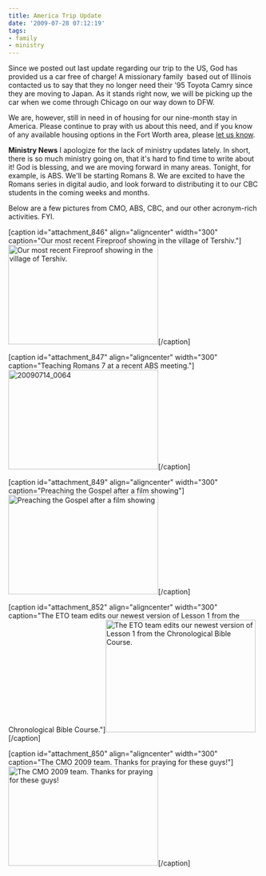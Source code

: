 ```yaml
---
title: America Trip Update
date: '2009-07-28 07:12:19'
tags:
- family
- ministry
---
```


Since we posted out last update regarding our trip to the US, God has provided us a car free of charge! A missionary family  based out of Illinois contacted us to say that they no longer need their '95 Toyota Camry since they are moving to Japan. As it stands right now, we will be picking up the car when we come through Chicago on our way down to DFW.

We are, however, still in need in of housing for our nine-month stay in America. Please continue to pray with us about this need, and if you know of any available housing options in the Fort Worth area, please <a href="http://www.ofreport.com/contact-us/">let us know</a>.

<strong>Ministry News</strong>
I apologize for the lack of ministry updates lately. In short, there is so much ministry going on, that it's hard to find time to write about it! God is blessing, and we are moving forward in many areas. Tonight, for example, is ABS. We'll be starting Romans 8. We are excited to have the Romans series in digital audio, and look forward to distributing it to our CBC students in the coming weeks and months.

Below are a few pictures from CMO, ABS, CBC, and our other acronym-rich activities. FYI.

[caption id="attachment_846" align="aligncenter" width="300" caption="Our most recent Fireproof showing in the village of Tershiv."]<a href="https://s3.amazonaws.com/content.ofreport.com/2009/07/20090726_0019.JPG"><img class="size-medium wp-image-846" title="20090726_0019" src="https://s3.amazonaws.com/content.ofreport.com/2009/07/20090726_0019-300x199.jpg" alt="Our most recent Fireproof showing in the village of Tershiv." width="300" height="199" /></a>[/caption]

[caption id="attachment_847" align="aligncenter" width="300" caption="Teaching Romans 7 at a recent ABS meeting."]<a href="https://s3.amazonaws.com/content.ofreport.com/2009/07/20090714_0064.JPG"><img class="size-medium wp-image-847" title="20090714_0064" src="https://s3.amazonaws.com/content.ofreport.com/2009/07/20090714_0064-300x199.jpg" alt="20090714_0064" width="300" height="199" /></a>[/caption]

[caption id="attachment_849" align="aligncenter" width="300" caption="Preaching the Gospel after a film showing"]<a href="https://s3.amazonaws.com/content.ofreport.com/2009/07/20090621_0560.jpg"><img class="size-medium wp-image-849" title="20090621_0560" src="https://s3.amazonaws.com/content.ofreport.com/2009/07/20090621_0560-300x199.jpg" alt="Preaching the Gospel after a film showing" width="300" height="199" /></a>[/caption]

[caption id="attachment_852" align="aligncenter" width="300" caption="The ETO team edits our newest version of Lesson 1 from the Chronological Bible Course."]<a href="https://s3.amazonaws.com/content.ofreport.com/2009/07/20090724_0107.JPG"><img class="size-medium wp-image-852" title="20090724_0107" src="https://s3.amazonaws.com/content.ofreport.com/2009/07/20090724_0107-300x225.jpg" alt="The ETO team edits our newest version of Lesson 1 from the Chronological Bible Course." width="300" height="225" /></a>[/caption]

[caption id="attachment_850" align="aligncenter" width="300" caption="The CMO 2009 team. Thanks for praying for these guys!"]<a href="https://s3.amazonaws.com/content.ofreport.com/2009/07/20090628_0604.JPG"><img class="size-medium wp-image-850" title="20090628_0604" src="https://s3.amazonaws.com/content.ofreport.com/2009/07/20090628_0604-300x199.jpg" alt="The CMO 2009 team. Thanks for praying for these guys!" width="300" height="199" /></a>[/caption]
